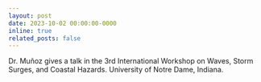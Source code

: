 ```yaml
---
layout: post
date: 2023-10-02 00:00:00-0000
inline: true
related_posts: false
---
```


Dr. Muñoz gives a talk in the 3rd International Workshop on Waves, Storm Surges, and Coastal Hazards. University of Notre Dame, Indiana.
